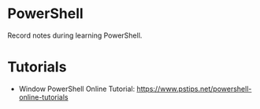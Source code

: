 # PowerShell
Record notes during learning PowerShell.

# Tutorials
+ Window PowerShell Online Tutorial: https://www.pstips.net/powershell-online-tutorials
